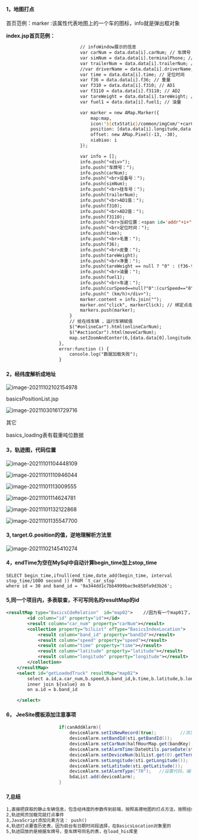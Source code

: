 #### 1，地图打点

首页范例：marker :该属性代表地图上的一个车的图标，info就是弹出框对象

**index.jsp首页范例：**

```jsp
							// infoWindow展示的信息
                            var carNum = data.data[i].carNum; // 车牌号
                            var simNum = data.data[i].terminalPhone; // 设备号
                            var trailerNum = data.data[i].trailerNum; // 挂车号
                            //var driverName = data.data[i].driverName; // 驾驶员
                            var time = data.data[i].time; // 定位时间
                            var f36 = data.data[i].f36; // 重量
                            var f310 = data.data[i].f310; // AD1
                            var f3110 = data.data[i].f3110; // AD2
                            var tareWeight = data.data[i].tareWeight; // 空车重量
                            var fuel1 = data.data[i].fuel1; // 油量

                            var marker = new AMap.Marker({
                                map:map,
                                icon:'${ctxStatic}/common/imgCom/'+carColorImg,
                                position: [data.data[i].longitude,data.data[i].latitude],
                                offset: new AMap.Pixel(-13, -30),
                                xiabiao: i
                            });

                            var info = [];
                            info.push("<div>");
                            info.push("车牌号：");
                            info.push(carNum);
                            info.push("<br>设备号：");
                            info.push(simNum);
                            info.push("<br>挂车号：");
                            info.push(trailerNum);
                            info.push("<br>AD1值：");
                            info.push(f310);
                            info.push("<br>AD2值：");
                            info.push(f3110);
                            info.push("<br>当前位置：<span id='addr"+i+"'></span>");
                            info.push("<br>定位时间：");
                            info.push(time);
                            info.push("<br>毛重：");
                            info.push(f36);
                            info.push("<br>皮重：");
                            info.push(tareWeight);
                            info.push("<br>净重：");
                            info.push(tareWeight == null ? "0" : (f36-tareWeight).toFixed(2));
                            info.push("<br>油量：");
                            info.push(fuel1);
                            info.push("<br>车速：");
                            info.push(curSpeed==null?"0":(curSpeed=="0"?"0":curSpeed));
                            info.push(" (km/h)</div>");
                            marker.content = info.join("");
                            marker.on("click", markerClick); // 绑定点击事件
                            markers.push(marker);
                        }
                        // 给在线车辆 、运行车辆赋值
                        $("#onlineCar").html(onlineCarNum);
                        $("#actionCar").html(moveCarNum);
                        map.setZoomAndCenter(6,[data.data[0].longitude,data.data[0].latitude]);
                    },
                    error:function () {
                        console.log("数据加载失败");
                    }
```

#### 2，经纬度解析成地址

![image-20211102102154978](note-images/image-20211102102154978.png)

basicsPositionList.jsp

![image-20211030161729716](note-images/image-20211030161729716.png)

其它

basics_loading表有载重吨位数据

#### 3，轨迹图，代码位置

![image-20211101104448109](note-images/image-20211101104448109.png)

![image-20211101110946044](note-images/image-20211101110946044.png)

![image-20211101113009555](note-images/image-20211101113009555.png)



![image-20211101114624781](note-images/image-20211101114624781.png)

![image-20211101132122868](note-images/image-20211101132122868.png)

![image-20211101135547700](note-images/image-20211101135547700.png)

#### 3, target.G.position的值，逆地理解析方法里

![image-20211102145410274](note-images/image-20211102145410274.png)

#### 4，endTime为空在MySql中自动计算begin_time加上stop_time

```mysql
SELECT begin_time,ifnull(end_time,date_add(begin_time, interval stop_time/1000 second )) FROM `t_car_stop`
where id = 30 and band_id = '9a344dd1c7bb4999bac9e850fa9d3b26';
```

#### 5,同一个项目内，多表联查，不可写同名的resultMap的id

```xml
<resultMap type="BasicsCdoRelation"  id="map02">    //因为有一个map01了，这里要写map02
		<id column="id" property="id"></id>
		<result column="car_num" property="carNum"></result>
		<collection property="bilList" ofType="BasicsIndexLocation">
			<result column="band_id" property="bandId"></result>
			<result column="speed" property="speed"></result>
			<result column="time" property="time"></result>
			<result column="latitude" property="latitude"></result>
			<result column="longitude" property="longitude"></result>
		</collection>
	</resultMap>
	<select id="getLoadedTruck" resultMap="map02">
		select a.id,a.car_num,b.speed,b.band_id,b.time,b.latitude,b.longitude from basics_cdo_relation as a
		inner join ${value} as b
		on a.id = b.band_id

	</select>
```

#### 6， JeeSite模板添加注意事项

```java
					if(canAddAlarm){
                        deviceAlarm.setIsNewRecord(true);         //添加新纪录，要把isNewRecord设置为true,否则自动生成的id无法转换为int
                        deviceAlarm.setBandId(sti.getBandId());
                        deviceAlarm.setCarNum(halfHourMap.get(bandKey).getCarNum());
                        deviceAlarm.setAlarmTime(DateUtils.parseDate(sti.getBeginTime()));
                        deviceAlarm.setDeviceNum(bilList.get(0).getTerminalPhone());
                        deviceAlarm.setLongitude(sti.getLongitude());
                        deviceAlarm.setLatitude(sti.getLatitude());
                        deviceAlarm.setAlarmType("70");   //设置代码，编号待定
                        bdaList.add(deviceAlarm);
                    }
```

#### 7,总结

```txt
1,直接把获取的静止车辆信息，包含经纬度的参数传到前端，按照高德地图的打点方法，按照经纬度打点即可
2,轨迹网页加载完就打点事件
3,JavaScript添加元素方法： push()
4,轨迹打点要查历史表，因为前台有日期时间段选择，在BasicsLocation对象里的
5,轨迹回放的是根据车牌号，查车牌号同名的表，在load_his库里
```

